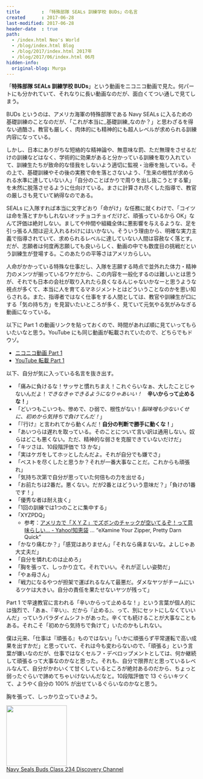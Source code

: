 ```yaml
---
title        : 「特殊部隊 SEALs 訓練学校 BUDs」の名言
created      : 2017-06-28
last-modified: 2017-06-28
header-date  : true
path:
  - /index.html Neo's World
  - /blog/index.html Blog
  - /blog/2017/index.html 2017年
  - /blog/2017/06/index.html 06月
hidden-info:
  original-blog: Murga
---
```


「**特殊部隊 SEALs 訓練学校 BUDs**」という動画をニコニコ動画で見た。何パートにも分かれていて、それなりに長い動画なのだが、面白くてつい通しで見てしまう。

BUDs というのは、アメリカ海軍の特殊部隊である Navy SEALs に入るための基礎訓練のことなのだが、「これが本当に_基礎訓練_なのか？」と思わざるを得ない過酷さ。教官も厳しく、肉体的にも精神的にも超人レベルが求められる訓練内容になっている。

しかし、日本にありがちな短絡的な精神論や、無意味な罰、ただ無理をさせるだけの訓練などはなく、学術的に効果があると分かっている訓練を取り入れていて、訓練生たちが致命的な怪我をしないよう適切に監視・治療を施している。その上で、基礎訓練やその後の実務で命を落とさないよう、「生来の根性が求められる水準に達していない人」「自分のことばかりで周りを出し抜こうとする輩」を未然に脱落させるように仕向けている。まさに計算され尽くした指導で、教官の厳しさも見ていて納得なのである。

SEALs に入隊すれば本当に文字どおり「命がけ」な任務に就くわけで、「コイツは命を落とすかもしれないオッチョコチョイだけど、頑張っているから OK」なんて評価は絶対しない。ましてや仲間や組織全体に悪影響を与えるような、足を引っ張る人間は迎え入れるわけにはいかない。そういう理由から、明確な実力主義で指導されていて、求められるレベルに達していない人間は容赦なく落とす。だが、志願者は何度再志願しても良いらしく、動画の中でも数度目の挑戦だという訓練生が登場する。このあたりの平等さはアメリカらしい。

人命がかかっている特殊な仕事だし、入隊を志願する時点で並外れた体力・精神力のメンツが揃っているワケだから、この内容を一般化するのは難しいとは思うが、それでも日本の会社が取り入れたら良くなるんじゃないかなーと思うような視点が多くて、本当に人を育てるマネジメントとはどういうことなのかを思い知らされる。また、指導者ではなく仕事をする人間としては、教官や訓練生が口にする「気の持ち方」を見習いたいところが多く、見ていて元気やる気がみなぎる動画になっている。

以下に Part 1 の動画リンクを貼っておくので、時間があれば順に見ていってもらいたいなと思う。YouTube にも同じ動画が転載されていたので、どちらでもドウゾ。

- [ニコニコ動画 Part 1](https://www.nicovideo.jp/watch/sm23945869)
- [YouTube 転載 Part 1](https://www.youtube.com/watch?v=YZMBbGdrdec)

以下、自分が気に入っている名言を抜き出す。

- 「痛みに負けるな！サッサと慣れちまえ！これぐらいなぁ、大したことじゃないんだよ！_できなきゃできるようになりゃあいい！_　**辛いからって止めるな！**」
- 「どいつもこいつも、惨めで、ひ弱で、根性がない！_脳味噌も少ないくせに、初めから気持ちで負けてんだ！_」
- 「『行け』と言われてから動くんだ！**自分の判断で勝手に動くな！**」
- 「あいつらは遅れを取っている。そのことについて言い訳は通用しない。奴らはどこも悪くない。ただ、精神的な弱さを克服できていないだけだ」
- 「キツさは、10段階評価で 13 かな」
- 「実はケガをしてホッとしたんだよ。それが自分でも嫌でさ」
- 「ベストを尽くしたと思うか？それが一番大事なことだ。これからも頑張れ」
- 「気持ち次第で自分が思っていた何倍もの力を出せる」
- 「お前たちは2番だ。悪くない。だが2番とはどういう意味だ？」「負けの1番です！」
- 「優秀な者は耐え抜く」
- 「1回の訓練では1つのことに集中する」
- 「XYZPDQ」
  - 参考：[アメリカで「ＸＹＺ」でズボンのチャックが空いてるぞ！って意味らしい... - Yahoo!知恵袋](https://detail.chiebukuro.yahoo.co.jp/qa/question_detail/q1019998195) … “eXamine Your Zipper, Pretty Darn Quick”
- 「かなり痛むか？」「感覚はありません」「それなら痛まないな。よしじゃあ大丈夫だ」
- 「自分を憐れむのは止めろ」
- 「胸を張って、しっかり立て。それでいい。それが正しい姿勢だ」
- 「やぁ母さん」
- 「戦力になるやつが担架で運ばれるなんて最悪だ。ダメなヤツがチームにいるツケは大きい。自分の責任を果たせないヤツが残って」

Part 1 で早速教官に言われる「辛いからって止めるな！」という言葉が個人的には強烈で、「あぁ、『辛い』、だから『止める』、って、別にセットにしなくていいんだ」っていうパラダイムシフトがあった。辛くても続けることが大事なこともある。それこそ「初めから気持ちで負けて」いたのかもしれない。

僕は元来、「仕事は『頑張る』ものではない」「いかに頑張らず平常運転で高い成果を出すかだ」と思っていて、それは今も変わらないので、「頑張る」という言葉が嫌いなのだが、仕事ではなくセルフ・デベロップメントとしては、何か継続して頑張るって大事なのかなと思った。それも、自分で限界だと思っているレベルなんて、自分がかわいくて甘くしているところが絶対あるのだから、ちょっと弱ったぐらいで諦めてちゃいけないんだなと。10段階評価で 13 ぐらいキツくて、ようやく自分の 100% が出せているぐらいなのかなと思う。

胸を張って、しっかり立っていきよう。

<div class="ad-amazon">
  <div class="ad-amazon-image">
    <a href="https://www.amazon.co.jp/dp/B000B6Q0OI?tag=neos21-22&amp;linkCode=osi&amp;th=1&amp;psc=1">
      <img src="https://m.media-amazon.com/images/I/51zsTheSmIL._SL160_.jpg" width="160" height="160">
    </a>
  </div>
  <div class="ad-amazon-info">
    <div class="ad-amazon-title">
      <a href="https://www.amazon.co.jp/dp/B000B6Q0OI?tag=neos21-22&amp;linkCode=osi&amp;th=1&amp;psc=1">Navy Seals Buds Class 234 Discovery Channel</a>
    </div>
  </div>
</div>
